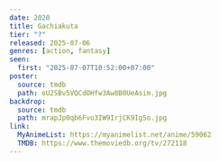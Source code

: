 ```yaml
---
date: 2020
title: Gachiakuta
tier: "?"
released: 2025-07-06
genres: [action, fantasy]
seen:
  first: "2025-07-07T10:52:00+07:00"
poster:
  source: tmdb
  path: oU2SBv5VQCdOHfw3Aw8B0UeAsim.jpg
backdrop:
  source: tmdb
  path: mrapJp0qb6Fvo3IW9IrjCK9IgSo.jpg
link:
  MyAnimeList: https://myanimelist.net/anime/59062
  TMDB: https://www.themoviedb.org/tv/272118
---
```

